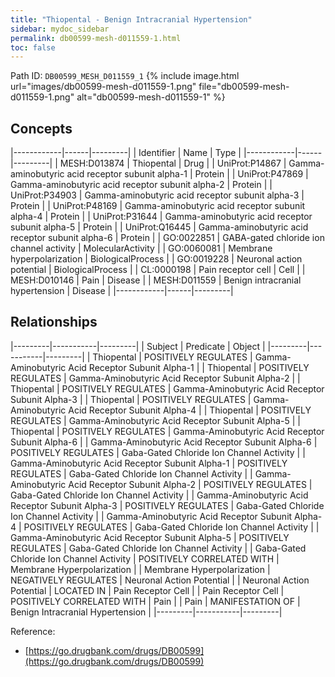 ```yaml
---
title: "Thiopental - Benign Intracranial Hypertension"
sidebar: mydoc_sidebar
permalink: db00599-mesh-d011559-1.html
toc: false 
---
```



Path ID: `DB00599_MESH_D011559_1`
{% include image.html url="images/db00599-mesh-d011559-1.png" file="db00599-mesh-d011559-1.png" alt="db00599-mesh-d011559-1" %}

## Concepts

|------------|------|---------|
| Identifier | Name | Type    |
|------------|------|---------|
| MESH:D013874 | Thiopental | Drug |
| UniProt:P14867 | Gamma-aminobutyric acid receptor subunit alpha-1 | Protein |
| UniProt:P47869 | Gamma-aminobutyric acid receptor subunit alpha-2 | Protein |
| UniProt:P34903 | Gamma-aminobutyric acid receptor subunit alpha-3 | Protein |
| UniProt:P48169 | Gamma-aminobutyric acid receptor subunit alpha-4 | Protein |
| UniProt:P31644 | Gamma-aminobutyric acid receptor subunit alpha-5 | Protein |
| UniProt:Q16445 | Gamma-aminobutyric acid receptor subunit alpha-6 | Protein |
| GO:0022851 | GABA-gated chloride ion channel activity | MolecularActivity |
| GO:0060081 | Membrane hyperpolarization | BiologicalProcess |
| GO:0019228 | Neuronal action potential | BiologicalProcess |
| CL:0000198 | Pain receptor cell | Cell |
| MESH:D010146 | Pain | Disease |
| MESH:D011559 | Benign intracranial hypertension | Disease |
|------------|------|---------|

## Relationships

|---------|-----------|---------|
| Subject | Predicate | Object  |
|---------|-----------|---------|
| Thiopental | POSITIVELY REGULATES | Gamma-Aminobutyric Acid Receptor Subunit Alpha-1 |
| Thiopental | POSITIVELY REGULATES | Gamma-Aminobutyric Acid Receptor Subunit Alpha-2 |
| Thiopental | POSITIVELY REGULATES | Gamma-Aminobutyric Acid Receptor Subunit Alpha-3 |
| Thiopental | POSITIVELY REGULATES | Gamma-Aminobutyric Acid Receptor Subunit Alpha-4 |
| Thiopental | POSITIVELY REGULATES | Gamma-Aminobutyric Acid Receptor Subunit Alpha-5 |
| Thiopental | POSITIVELY REGULATES | Gamma-Aminobutyric Acid Receptor Subunit Alpha-6 |
| Gamma-Aminobutyric Acid Receptor Subunit Alpha-6 | POSITIVELY REGULATES | Gaba-Gated Chloride Ion Channel Activity |
| Gamma-Aminobutyric Acid Receptor Subunit Alpha-1 | POSITIVELY REGULATES | Gaba-Gated Chloride Ion Channel Activity |
| Gamma-Aminobutyric Acid Receptor Subunit Alpha-2 | POSITIVELY REGULATES | Gaba-Gated Chloride Ion Channel Activity |
| Gamma-Aminobutyric Acid Receptor Subunit Alpha-3 | POSITIVELY REGULATES | Gaba-Gated Chloride Ion Channel Activity |
| Gamma-Aminobutyric Acid Receptor Subunit Alpha-4 | POSITIVELY REGULATES | Gaba-Gated Chloride Ion Channel Activity |
| Gamma-Aminobutyric Acid Receptor Subunit Alpha-5 | POSITIVELY REGULATES | Gaba-Gated Chloride Ion Channel Activity |
| Gaba-Gated Chloride Ion Channel Activity | POSITIVELY CORRELATED WITH | Membrane Hyperpolarization |
| Membrane Hyperpolarization | NEGATIVELY REGULATES | Neuronal Action Potential |
| Neuronal Action Potential | LOCATED IN | Pain Receptor Cell |
| Pain Receptor Cell | POSITIVELY CORRELATED WITH | Pain |
| Pain | MANIFESTATION OF | Benign Intracranial Hypertension |
|---------|-----------|---------|

Reference: 
  - [https://go.drugbank.com/drugs/DB00599](https://go.drugbank.com/drugs/DB00599)
